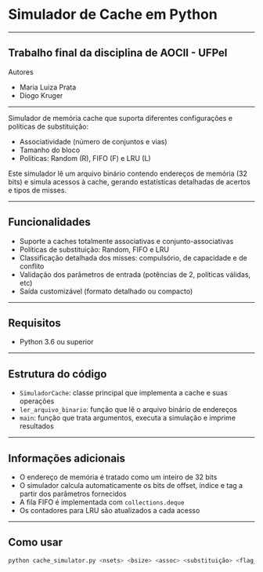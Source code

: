 # Simulador de Cache em Python
---
Trabalho final da disciplina de AOCII - UFPel
---
Autores 
- Maria Luiza Prata
- Diogo Kruger

---

Simulador de memória cache que suporta diferentes configurações e políticas de substituição:  
- Associatividade (número de conjuntos e vias)  
- Tamanho do bloco  
- Políticas: Random (R), FIFO (F) e LRU (L)

Este simulador lê um arquivo binário contendo endereços de memória (32 bits) e simula acessos à cache, gerando estatísticas detalhadas de acertos e tipos de misses.

---

## Funcionalidades

- Suporte a caches totalmente associativas e conjunto-associativas  
- Políticas de substituição: Random, FIFO e LRU  
- Classificação detalhada dos misses: compulsório, de capacidade e de conflito  
- Validação dos parâmetros de entrada (potências de 2, políticas válidas, etc)  
- Saída customizável (formato detalhado ou compacto)

---
## Requisitos

- Python 3.6 ou superior  

---

## Estrutura do código

- `SimuladorCache`: classe principal que implementa a cache e suas operações  
- `ler_arquivo_binario`: função que lê o arquivo binário de endereços  
- `main`: função que trata argumentos, executa a simulação e imprime resultados

---

## Informações adicionais

- O endereço de memória é tratado como um inteiro de 32 bits  
- O simulador calcula automaticamente os bits de offset, índice e tag a partir dos parâmetros fornecidos  
- A fila FIFO é implementada com `collections.deque`  
- Os contadores para LRU são atualizados a cada acesso
  
---
## Como usar

```bash
python cache_simulator.py <nsets> <bsize> <assoc> <substituição> <flag_saida> <arquivo_de_entrada> ```
